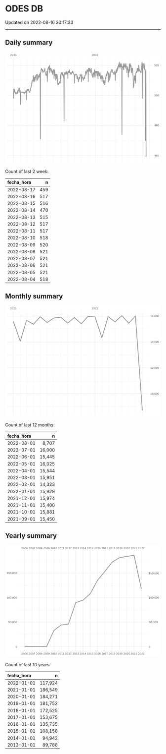 
# ODES DB

Updated on 2022-08-16 20:17:33

-----

## Daily summary

![](figures/unnamed-chunk-2-1.png)<!-- -->

Count of last 2 week:

| fecha\_hora |   n |
| :---------- | --: |
| 2022-08-17  | 459 |
| 2022-08-16  | 517 |
| 2022-08-15  | 516 |
| 2022-08-14  | 470 |
| 2022-08-13  | 515 |
| 2022-08-12  | 517 |
| 2022-08-11  | 517 |
| 2022-08-10  | 518 |
| 2022-08-09  | 520 |
| 2022-08-08  | 521 |
| 2022-08-07  | 521 |
| 2022-08-06  | 521 |
| 2022-08-05  | 521 |
| 2022-08-04  | 518 |

## Monthly summary

![](figures/unnamed-chunk-4-1.png)<!-- -->

Count of last 12 months:

| fecha\_hora |      n |
| :---------- | -----: |
| 2022-08-01  |  8,707 |
| 2022-07-01  | 16,000 |
| 2022-06-01  | 15,445 |
| 2022-05-01  | 16,025 |
| 2022-04-01  | 15,544 |
| 2022-03-01  | 15,951 |
| 2022-02-01  | 14,323 |
| 2022-01-01  | 15,929 |
| 2021-12-01  | 15,974 |
| 2021-11-01  | 15,400 |
| 2021-10-01  | 15,881 |
| 2021-09-01  | 15,450 |

## Yearly summary

![](figures/unnamed-chunk-6-1.png)<!-- -->

Count of last 10 years:

| fecha\_hora |       n |
| :---------- | ------: |
| 2022-01-01  | 117,924 |
| 2021-01-01  | 186,549 |
| 2020-01-01  | 184,271 |
| 2019-01-01  | 181,752 |
| 2018-01-01  | 172,525 |
| 2017-01-01  | 153,675 |
| 2016-01-01  | 135,735 |
| 2015-01-01  | 108,158 |
| 2014-01-01  |  94,942 |
| 2013-01-01  |  89,788 |

